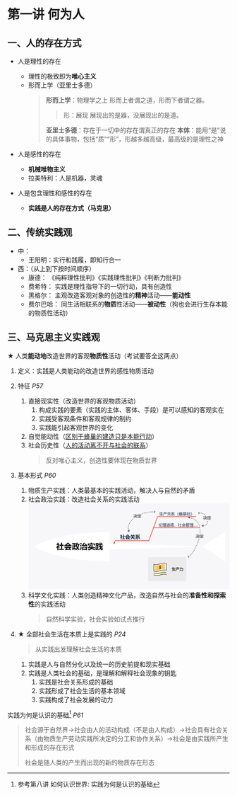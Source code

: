 # 第一讲 何为人

## 一、人的存在方式

- 人是理性的存在
  - 理性的极致即为**唯心主义**
  - 形而上学（亚里士多德）
    > **形而上学**：物理学之上
    > 形而上者谓之道，形而下者谓之器。
    > > 形：展现
    > > 展现出的是器，没展现出的是道。
    >
    > **亚里士多德**：存在于一切中的存在谓真正的存在
    > **本体**：能用“是”说的具体事物，包括“质”“形”，形越多越高级，最高级的是理性之神

- 人是感性的存在
  - **机械唯物主义**
  - 拉美特利：人是机器，灵魂

- 人是包含理性和感性的存在
  - **实践是人的存在方式（马克思）**

## 二、传统实践观

- 中：
  - 王阳明：实行和践履，即知行合一
- 西：（从上到下按时间顺序）
  - 康德：
    《纯粹理性批判》《实践理性批判》《判断力批判》
  - 费希特：
    实践是理性指导下的一切行动，具有创造性
  - 黑格尔：
    主观改造客观对象的创造性的**精神**活动——**能动性**
  - 费尔巴哈：
    同生活相联系的**物质**性活动——**被动性**（狗也会进行生存本能的物质性活动）

## 三、马克思主义实践观

**★** 人类**能动地**改造世界的客观**物质性**活动（考试要答全这两点）

1. 定义：实践是人类能动的改造世界的感性物质活动
2. 特征 *P57*
   1. 直接现实性（改造世界的客观物质活动）
      1. 构成实践的要素（实践的主体、客体、手段）是可以感知的客观实在
      2. 实践受客观条件和客观规律的制约
      3. 实践能引起客观世界的变化
   2. 自觉能动性（<u>区别于蜂巢的建造只是本能行动</u>）
   3. 社会历史性（<u>人的活动离不开与社会的联系</u>）
      > 反对唯心主义，创造性要体现在物质世界
3. 基本形式 *P60*
   1. 物质生产实践：人类最基本的实践活动，解决人与自然的矛盾
   2. 社会政治实践：改造社会关系的实践活动
      ![1](./assets/%E7%AC%AC%E4%B8%80%E8%AE%B2%20%E4%BD%95%E4%B8%BA%E4%BA%BA/1.png)
   3. 科学文化实践：人类创造精神文化产品，改造自然与社会的**准备性和探索性**的实践活动
      > 自然科学实验，社会实验如试点推行
  
4. **★** 全部社会生活在本质上是实践的 *P24*
   > 从实践出发理解社会生活的本质

   1. 实践是人与自然分化以及统一的历史前提和现实基础
   2. 实践是人类社会的基础，是理解和解释社会现象的钥匙
      1. 实践是社会关系形成的基础
      2. 实践形成了社会生活的基本领域
      3. 实践构成了社会发展的动力

实践为何是认识的基础[^实践] *P61*
[^实践]: 参考第八讲 如何认识世界: 实践为何是认识的基础

> 社会源于自然界→社会由人的活动构成（不是由人构成）→社会具有社会关系（由物质生产劳动实践所决定的分工和协作关系）→社会是由实践所产生和形成的存在形式
>
> 社会是随人类的产生而出现的新的物质存在形态
